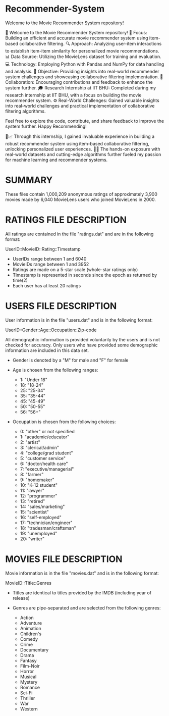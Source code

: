 # Recommender-System
Welcome to the Movie Recommender System repository!

🎉 Welcome to the Movie Recommender System repository!
🎯 Focus: Building an efficient and accurate movie recommender system using item-based collaborative filtering.
🔍 Approach: Analyzing user-item interactions to establish item-item similarity for personalized movie recommendations.
📊 Data Source: Utilizing the MovieLens dataset for training and evaluation.
💻 Technology: Employing Python with Pandas and NumPy for data handling and analysis.
🎯 Objective: Providing insights into real-world recommender system challenges and showcasing collaborative filtering implementation.
🤝 Collaboration: Encouraging contributions and feedback to enhance the system further.
🎓 Research Internship at IIT BHU: Completed during my research internship at IIT BHU, with a focus on building the movie recommender system.
⚙️ Real-World Challenges: Gained valuable insights into real-world challenges and practical implementation of collaborative filtering algorithms.



Feel free to explore the code, contribute, and share feedback to improve the system further. 
Happy Recommending!

🧠📈 Through this internship, I gained invaluable experience in building a robust recommender system using item-based collaborative filtering, unlocking personalized user experiences. 🚀💡 The hands-on exposure with real-world datasets and cutting-edge algorithms further fueled my passion for machine learning and recommender systems.


SUMMARY
================================================================================

These files contain 1,000,209 anonymous ratings of approximately 3,900 movies 
made by 6,040 MovieLens users who joined MovieLens in 2000.

RATINGS FILE DESCRIPTION
================================================================================

All ratings are contained in the file "ratings.dat" and are in the
following format:

UserID::MovieID::Rating::Timestamp

- UserIDs range between 1 and 6040 
- MovieIDs range between 1 and 3952
- Ratings are made on a 5-star scale (whole-star ratings only)
- Timestamp is represented in seconds since the epoch as returned by time(2)
- Each user has at least 20 ratings

USERS FILE DESCRIPTION
================================================================================

User information is in the file "users.dat" and is in the following
format:

UserID::Gender::Age::Occupation::Zip-code

All demographic information is provided voluntarily by the users and is
not checked for accuracy.  Only users who have provided some demographic
information are included in this data set.

- Gender is denoted by a "M" for male and "F" for female
- Age is chosen from the following ranges:

	*  1:  "Under 18"
	* 18:  "18-24"
	* 25:  "25-34"
	* 35:  "35-44"
	* 45:  "45-49"
	* 50:  "50-55"
	* 56:  "56+"

- Occupation is chosen from the following choices:

	*  0:  "other" or not specified
	*  1:  "academic/educator"
	*  2:  "artist"
	*  3:  "clerical/admin"
	*  4:  "college/grad student"
	*  5:  "customer service"
	*  6:  "doctor/health care"
	*  7:  "executive/managerial"
	*  8:  "farmer"
	*  9:  "homemaker"
	* 10:  "K-12 student"
	* 11:  "lawyer"
	* 12:  "programmer"
	* 13:  "retired"
	* 14:  "sales/marketing"
	* 15:  "scientist"
	* 16:  "self-employed"
	* 17:  "technician/engineer"
	* 18:  "tradesman/craftsman"
	* 19:  "unemployed"
	* 20:  "writer"

MOVIES FILE DESCRIPTION
================================================================================

Movie information is in the file "movies.dat" and is in the following
format:

MovieID::Title::Genres

- Titles are identical to titles provided by the IMDB (including
year of release)
- Genres are pipe-separated and are selected from the following genres:

	* Action
	* Adventure
	* Animation
	* Children's
	* Comedy
	* Crime
	* Documentary
	* Drama
	* Fantasy
	* Film-Noir
	* Horror
	* Musical
	* Mystery
	* Romance
	* Sci-Fi
	* Thriller
	* War
	* Western

